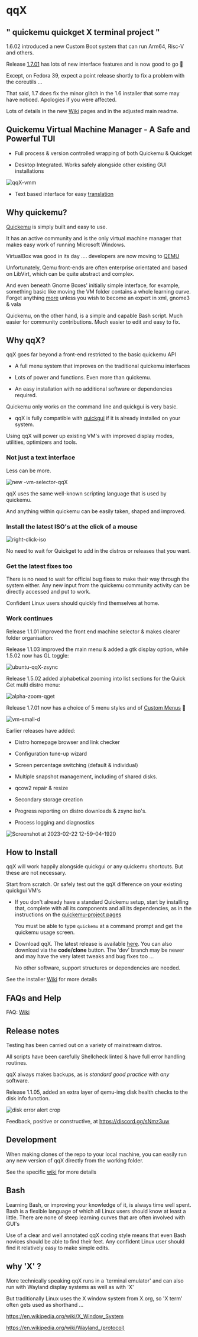 # qqX

## " quickemu quickget X terminal project "

1.6.02 introduced a new Custom Boot system that can run Arm64, Risc-V and others.

Release [1.7.01](https://github.com/TuxVinyards/qqX/releases/tag/1.7.0.02) has lots of new interface features and is now good to go :rocket:

Except, on Fedora 39, expect a point release shortly to fix a problem with the coreutils  ...

That said, 1.7 does fix the minor glitch in the 1.6 installer that some may have noticed. Apologies if you were affected.

Lots of details in the new [Wiki](https://github.com/TuxVinyards/qqX/wiki) pages and in the adjusted main readme.

## Quickemu Virtual Machine Manager - A Safe and Powerful TUI

- Full process & version controlled wrapping of both Quickemu & Quickget

- Desktop Integrated. Works safely alongside other existing GUI installations

![qqX-vmm](https://github.com/TuxVinyards/qqX/assets/3956806/18e5c495-8072-49a5-8b9c-e1302549efcf)

- Text based interface for easy [translation](https://github.com/TuxVinyards/qqX/wiki/Translation)

## Why quickemu?

[Quickemu](https://github.com/quickemu-project/quickemu) is simply built and easy to use.

It has an active community and is the only virtual machine manager that makes easy work of running Microsoft Windows.

VirtualBox was good in its day .... developers are now moving to [QEMU](https://qemu.readthedocs.io)  

Unfortunately, Qemu front-ends are often enterprise orientated and based on LibVirt, which can be quite abstract and complex.

And even beneath Gnome Boxes' initially simple interface, for example, something basic like moving the VM folder contains a whole learning curve. Forget anything [more](https://gitlab.gnome.org/GNOME/gnome-boxes/-/tree/main/src?ref_type=heads) unless you wish to become an expert in xml, gnome3 & vala

Quickemu, on the other hand, is a simple and capable Bash script. Much easier for community contributions. Much easier to edit and easy to fix.

## Why qqX?

qqX goes far beyond a front-end restricted to the basic quickemu API

- A full menu system that improves on the traditional quickemu interfaces

- Lots of power and functions. Even more than quickemu.

- An easy installation with no additional software or dependencies required.

Quickemu only works on the command line and quickgui is very basic.

- qqX is fully compatible with [quickgui](https://github.com/quickemu-project/quickgui) if it is already installed on your system.
  
Using qqX will power up existing VM's with improved display modes, utilities, optimizers and tools.

### Not just a text interface

Less can be more.

![new -vm-selector-qqX](https://github.com/TuxVinyards/qqX/assets/3956806/42a4b480-4d7d-47fe-91f5-0069fa1511a8)

qqX uses the same well-known scripting language that is used by quickemu.

And anything within quickemu can be easily taken, shaped and improved.

### Install the latest ISO's at the click of a mouse

![right-click-iso](https://github.com/TuxVinyards/qqX/assets/3956806/23dd984c-8119-4d8a-b486-c26ac7bf21bb)

No need to wait for Quickget to add in the distros or releases that you want.

### Get the latest fixes too

There is no need to wait for official bug fixes to make their way through the system either. Any new input from the quickemu community activity can be directly accessed and put to work.

Confident Linux users should quickly find themselves at home.

### Work continues

Release 1.1.01 improved the front end machine selector & makes clearer folder organisation:

Release 1.1.03 improved the main menu & added a gtk display option, while 1.5.02 now has GL toggle:

![ubuntu-qqX-zsync](https://github.com/TuxVinyards/qqX/assets/3956806/c3104e5d-c008-4dbc-9666-42d13d2af357)

Release 1.5.02 added alphabetical zooming into list sections for the Quick Get multi distro menu:

![alpha-zoom-qget](https://github.com/TuxVinyards/qqX/assets/3956806/bfde0aef-9094-443d-a11d-5bd6745e5702)

Release 1.7.01 now has a choice of 5 menu styles and of  [Custom Menus](https://github.com/TuxVinyards/qqX/wiki/Custom-Menus) :rocket:

![vm-small-d](https://github.com/TuxVinyards/qqX/assets/3956806/1a17b7d7-d6e3-471a-a934-e3530f6c9b17)

Earlier releases have added:

- Distro homepage browser and link checker
  
- Configuration tune-up wizard

- Screen percentage switching (default & individual)

- Multiple snapshot management, including of shared disks.

- qcow2 repair & resize

- Secondary storage creation

- Progress reporting on distro downloads & zsync iso's.  

- Process logging and diagnostics

![Screenshot at 2023-02-22 12-59-04-1920](https://user-images.githubusercontent.com/3956806/220619057-f63883d2-4d0d-4130-94e1-d444f1567be4.jpg)

## How to Install

qqX will work happily alongside quickgui or any quickemu shortcuts. But these are not necessary.

Start from scratch. Or safely test out the qqX difference on your existing quickgui VM's  

- If you don't already have a standard Quickemu setup, start by installing that, complete with all its components and all its dependencies, as in the instructions on the [quickemu-project pages](https://github.com/quickemu-project/quickemu)
  
  You must be able to type `quickemu` at a command prompt and get the quickemu usage screen.

- Download qqX. The latest release is available [here](https://github.com/TuxVinyards/qqX/releases/latest). You can also download via the **code/clone** button. The 'dev' branch may be newer and may have the very latest tweaks and bug fixes too ...

  No other software, support structures or dependencies are needed.

See the installer [Wiki](https://github.com/TuxVinyards/qqX/wiki) for more details

## FAQs and Help

FAQ: [Wiki](https://github.com/TuxVinyards/qqX/wiki/FAQs-and-Help)

## Release notes

Testing has been carried out on a variety of mainstream distros.

All scripts have been carefully Shellcheck linted & have full error handling routines.

qqX always makes backups, as is *standard good practice* with *any* software.

Release 1.1.05, added an extra layer of qemu-img disk health checks to the disk info function.

![disk error alert crop](https://github.com/TuxVinyards/qqX/assets/3956806/7edf972c-3c18-4f33-8096-2c1cbc5ba4f5)

Feedback, positive or constructive, at <https://discord.gg/sNmz3uw>

## Development

When making clones of the repo to your local machine, you can easily run any new version of qqX directly from the working folder.

See the specific [wiki](https://github.com/TuxVinyards/qqX/wiki/Development) for more details

## Bash

Learning Bash, or improving your knowledge of it, is always time well spent. Bash is a flexible language of which all Linux users should know at least a little. There are none of steep learning curves that are often involved with GUI's

Use of a clear and well annotated qqX coding style means that even Bash novices should be able to find their feet. Any confident Linux user should find it relatively easy to make simple edits.

## why 'X' ?

More technically speaking qqX runs in a 'terminal emulator' and can also run with Wayland display systems as well as with 'X'

But traditionally Linux uses the X window system from X.org, so 'X term' often gets used as shorthand ...

<https://en.wikipedia.org/wiki/X_Window_System>

<https://en.wikipedia.org/wiki/Wayland_(protocol)>
